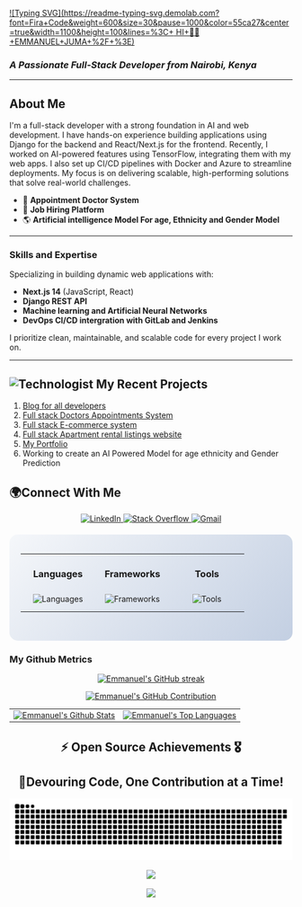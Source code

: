[![Typing SVG](https://readme-typing-svg.demolab.com?font=Fira+Code&weight=600&size=30&pause=1000&color=55ca27&center=true&width=1100&height=100&lines=%3C+ HI+👋🏼+EMMANUEL+JUMA+%2F+%3E)](https://git.io/typing-svg)


### **_A Passionate Full-Stack Developer from Nairobi, Kenya_**

---

## **About Me**  

I'm a full-stack developer with a strong foundation in AI and web development. I have hands-on experience building applications using Django for the backend and React/Next.js for the frontend. Recently, I worked on AI-powered features using TensorFlow, integrating them with my web apps. I also set up CI/CD pipelines with Docker and Azure to streamline deployments. My focus is on delivering scalable, high-performing solutions that solve real-world challenges.
- 🔭 **Appointment Doctor System**  
- 🌱 **Job Hiring Platform**  
- 🌎 **Artificial intelligence Model For age, Ethnicity and Gender Model**  

---

### **Skills and Expertise**  

Specializing in building dynamic web applications with:  
- **Next.js 14** (JavaScript, React)  
- **Django REST API**  
- **Machine learning and Artificial Neural Networks**  
- **DevOps CI/CD intergration with GitLab and Jenkins**  

I prioritize clean, maintainable, and scalable code for every project I work on.  

---


  ## <img src="https://raw.githubusercontent.com/Tarikul-Islam-Anik/Animated-Fluent-Emojis/master/Emojis/People/Technologist.png" alt="Technologist" width="30" height="30" /> My Recent Projects 
1. [Blog for all developers](https://developers-home.vercel.app/)
2. [Full stack Doctors Appointments System](https://healthcare-project-sepia.vercel.app/)
3. [Full stack E-commerce system](https://e-commerce-market-site.vercel.app/)
4. [Full stack Apartment rental listings website](https://apartments-site-rental.vercel.app/)
5. [My Portfolio](https://my-portfolio-livid-seven-75.vercel.app/)
6. Working to create an AI Powered Model for age ethnicity and Gender Prediction



  ## 🌍Connect With Me

<div align="center">
  <a href="https://www.linkedin.com/in/emmanuel-makau-40a12028b/">
    <img src="https://skillicons.dev/icons?i=linkedin" alt="LinkedIn"/>
  </a>
  <a href="https://stackoverflow.com/users/26565337/emmanuel-makau">
    <img src="https://skillicons.dev/icons?i=stackoverflow" alt="Stack Overflow"/>
  </a>
  <a href="mailto:emmanuelmakau90@gmail.com">
    <img src="https://go-skill-icons.vercel.app/api/icons?i=gmail" alt="Gmail"/>
  </a>
</div>



<div style="text-align: center; background: linear-gradient(135deg, #f5f7fa 0%, #c3cfe2 100%); padding: 20px; border-radius: 15px; margin: 20px auto; max-width: 800px;">
<table><tr><td valign="top" width="33%">

### Languages
<div align="center">  
<!-- <img style="margin: 10px" src="https://skillicons.dev/icons?i=html,css,js,py,c,dart,nodejs,sass,mysql&perline=6" alt="Languages" /> -->
<img style="margin: 10px" src="https://skillicons.dev/icons?i=python,c,html,css,git,js,ts&perline=6" alt="Languages" />
</div>
</td><td valign="top" width="33%">

### Frameworks  
<div align="center">
<!-- <img style="margin: 10px" src="https://skillicons.dev/icons?i=bootstrap,tailwindcss,react,nextjs,django,tensorflow&perline=6," alt="Frameworks" /> -->
<img style="margin: 10px" src="https://skillicons.dev/icons?i=tailwindcss,react,django,nodejs,express,redux,pytorch,sklearn,tensorflow&perline=6" alt="Frameworks" />
</div>
</td><td valign="top" width="33%">

### Tools  
<div align="center">  
<img style="margin: 10px" src="https://skillicons.dev/icons?i=vscode,aws,bash,postman,figma,vite,mongodb,mysql,postgres&perline=6" alt="Tools" />
</div>
</td></tr></table>  <br/> 
 
</div>

### My Github Metrics


<p align="center">
  <a href="https://github.com/Emmanuel10701">
    <img src="https://github-readme-streak-stats.herokuapp.com/?user=Emmanuel10701&theme=default&border=CCCCCC&background=FFFFFF" alt="Emmanuel's GitHub streak" />
  </a>
</p>

<p align="center">
  <a href="https://github.com/Emmanuel10701">
    <img src="https://github-profile-summary-cards.vercel.app/api/cards/profile-details?username=Emmanuel10701&theme=default" alt="Emmanuel's GitHub Contribution" />
  </a>
</p>

<table align="center">
  <tr>
    <td valign="top">
        <a href="https://github.com/Emmanuel10701">
            <img alt="Emmanuel's Github Stats" src="https://denvercoder1-github-readme-stats.vercel.app/api?username=Emmanuel10701&show_icons=true&count_private=true&theme=default&border_color=CCCCCC&bg_color=FFFFFF&title_color=000000&icon_color=000000" height="192px" width="100%"/>
        </a>
    </td>
    <td valign="top">
        <a href="https://github.com/Emmanuel10701">
            <img alt="Emmanuel's Top Languages" src="https://denvercoder1-github-readme-stats.vercel.app/api/top-langs/?username=Emmanuel10701&langs_count=8&layout=compact&theme=default&border_color=CCCCCC&bg_color=FFFFFF&title_color=000000&icon_color=000000" height="192px" width="100%"/>
        </a>
    </td>
  </tr>
</table>





<h2 align="center"> ⚡ Open Source Achievements 🎖️</h2>
<div align="center" style="max-width: 600px; margin: auto;">


## 🐍Devouring Code, One Contribution at a Time!
<!--- Snake Animation -->
![Snake animation](https://github.com/Akarshjha03/Akarshjha03/blob/output/github-snake-dark.svg)

<img src="https://user-images.githubusercontent.com/74038190/212284100-561aa473-3905-4a80-b561-0d28506553ee.gif" width="full">

<p align="center">
     <img src="https://capsule-render.vercel.app/api?type=waving&color=gradient&height=100&section=footer"/>
</p>

